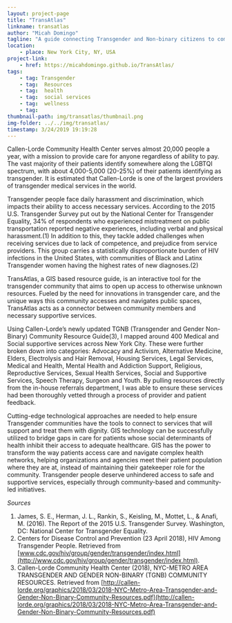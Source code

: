 ```yaml
---
layout: project-page
title: "TransAtlas"
linkname: transatlas
author: "Micah Domingo"
tagline: "A guide connecting Transgender and Non-binary citizens to competent, and friendly health and wellness resources across New York City's five boroughs."
location:
    - place: New York City, NY, USA
project-link:
    - href: https://micahdomingo.github.io/TransAtlas/
tags:
    - tag: Transgender
    - tag:  Resources
    - tag:  health
    - tag:  social services
    - tag:  wellness
    - tag: 
thumbnail-path: img/transatlas/thumbnail.png
img-folder: ../../img/transatlas/
timestamp: 3/24/2019 19:19:28
---
```

Callen-Lorde Community Health Center serves almost 20,000 people a year, with a mission to provide care for anyone regardless of ability to pay. The vast majority of their patients identify somewhere along the LGBTQI spectrum, with about 4,000-5,000 (20-25%) of their patients identifying as transgender. It is estimated that Callen-Lorde is one of the largest providers of transgender medical services in the world.

Transgender people face daily harassment and discrimination, which impacts their ability to access necessary services. According to the 2015 U.S. Transgender Survey put out by the National Center for Transgender Equality, 34% of respondents who experienced mistreatment on public transportation reported negative experiences, including verbal and physical harassment.(1) In addition to this, they tackle added challenges when receiving services due to lack of competence, and prejudice from service providers. This group carries a statistically disproportionate burden of HIV infections in the United States, with communities of Black and Latinx Transgender women having the highest rates of new diagnoses.(2)

TransAtlas, a GIS based resource guide, is an interactive tool for the transgender community that aims to open up access to otherwise unknown resources. Fueled by the need for innovations in transgender care, and the unique ways this community accesses and navigates public spaces, TransAtlas acts as a connector between community members and necessary supportive services.

Using Callen-Lorde’s newly updated TGNB (Transgender and Gender Non-Binary) Community Resource Guide(3), I mapped around 400 Medical and Social supportive services across New York City. These were further broken down into categories: Advocacy and Activism, Alternative Medicine, Elders, Electrolysis and Hair Removal, Housing Services, Legal Services, Medical and Health, Mental Health and Addiction Support, Religious, Reproductive Services, Sexual Health Services, Social and Supportive Services, Speech Therapy, Surgeon and Youth. By pulling resources directly from the in-house referrals department, I was able to ensure these services had been thoroughly vetted through a process of provider and patient feedback.

Cutting-edge technological approaches are needed to help ensure Transgender communities have the tools to connect to services that will support and treat them with dignity. GIS technology can be successfully utilized to bridge gaps in care for patients whose social determinants of health inhibit their access to adequate healthcare. GIS has the power to transform the way patients access care and navigate complex health networks, helping organizations and agencies meet their patient population where they are at, instead of maintaining their gatekeeper role for the community. Transgender people deserve unhindered access to safe and supportive services, especially through community-based and community-led initiatives.

*Sources*
1. James, S. E., Herman, J. L., Rankin, S., Keisling, M., Mottet, L., & Anafi, M. (2016). The Report of the 2015 U.S. Transgender Survey. Washington, DC: National Center for Transgender Equality.
2. Centers for Disease Control and Prevention (23 April 2018), HIV Among Transgender People. Retrieved from [www.cdc.gov/hiv/group/gender/transgender/index.html](http://www.cdc.gov/hiv/group/gender/transgender/index.html).
3. Callen-Lorde Community Health Center (2018), NYC-METRO AREA TRANSGENDER AND GENDER NON-BINARY (TGNB) COMMUNITY RESOURCES. Retrieved from [http://callen-lorde.org/graphics/2018/03/2018-NYC-Metro-Area-Transgender-and-Gender-Non-Binary-Community-Resources.pdf](http://callen-lorde.org/graphics/2018/03/2018-NYC-Metro-Area-Transgender-and-Gender-Non-Binary-Community-Resources.pdf)
